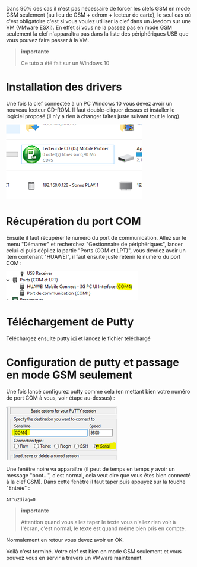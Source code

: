 Dans 90% des cas il n'est pas nécessaire de forcer les clefs GSM en mode
GSM seulement (au lieu de GSM + cdrom + lecteur de carte), le seul cas
où c'est obligatoire c'est si vous voulez utiliser la clef dans un
Jeedom sur une VM (VMware ESXi). En effet si vous ne la passez pas en
mode GSM seulement la clef n'apparaîtra pas dans la liste des
périphériques USB que vous pouvez faire passer à la VM.

> **importante**
>
> Ce tuto a été fait sur un Windows 10

Installation des drivers 
========================

Une fois la clef connectée à un PC Windows 10 vous devez avoir un
nouveau lecteur CD-ROM. Il faut double-cliquer dessus et installer le
logiciel proposé (il n'y a rien à changer faîtes juste suivant tout le
long).

![gsmonly](images/gsmonly.PNG)

Récupération du port COM 
========================

Ensuite il faut récupérer le numéro du port de communication. Allez sur
le menu "Démarrer" et recherchez "Gestionnaire de périphériques", lancer
celui-ci puis dépliez la partie "Ports (COM et LPT)", vous devriez avoir
un item contenant "HUAWEI", il faut ensuite juste retenir le numéro du
port COM :

![gsmonly2](images/gsmonly2.PNG)

Téléchargement de Putty 
=======================

Téléchargez ensuite putty
[ici](https://the.earth.li/~sgtatham/putty/latest/x86/putty.exe) et
lancez le fichier téléchargé

Configuration de putty et passage en mode GSM seulement 
=======================================================

Une fois lancé configurez putty comme cela (en mettant bien votre numéro
de port COM à vous, voir étape au-dessus) :

![gsmonly3](images/gsmonly3.PNG)

Une fenêtre noire va apparaître (il peut de temps en temps y avoir un
message "boot…​", c'est normal, cela veut dire que vous êtes bien
connecté à la clef GSM). Dans cette fenêtre il faut taper puis appuyez
sur la touche "Entrée" :

    AT^u2diag=0

> **importante**
>
> Attention quand vous allez taper le texte vous n'allez rien voir à
> l'écran, c'est normal, le texte est quand même bien pris en compte.

Normalement en retour vous devez avoir un OK.

Voilà c'est terminé. Votre clef est bien en mode GSM seulement et vous
pouvez vous en servir à travers un VMware maintenant.
